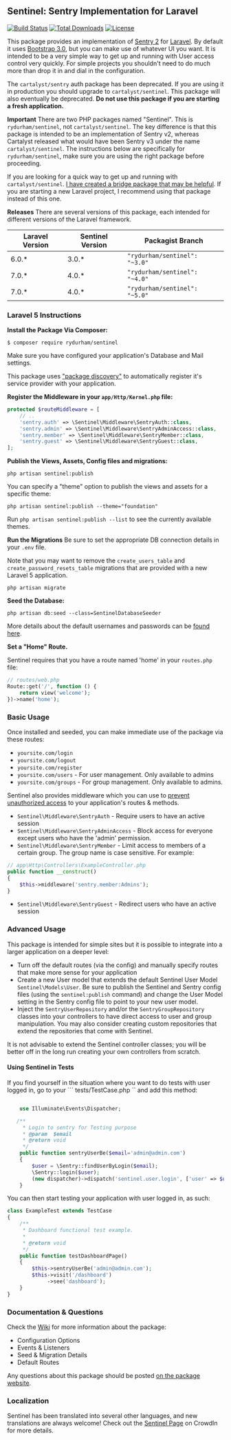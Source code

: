 ## Sentinel: Sentry Implementation for Laravel

[![Build Status](https://travis-ci.org/rydurham/Sentinel.svg?branch=master)](https://travis-ci.org/rydurham/Sentinel)
[![Total Downloads](https://poser.pugx.org/rydurham/sentinel/d/total.svg)](https://packagist.org/packages/rydurham/sentinel)
[![License](https://poser.pugx.org/rydurham/sentinel/license.svg)](https://packagist.org/packages/rydurham/sentinel)

This package provides an implementation of  [Sentry 2](https://github.com/cartalyst/sentry) for [Laravel](https://github.com/laravel/laravel). By default it uses [Bootstrap 3.0](http://getbootstrap.com), but you can make use of whatever UI you want.  It is intended to be a very simple way to get up and running with User access control very quickly.  For simple projects you shouldn't need to do much more than drop it in and dial in the configuration.

The ```cartalyst/sentry``` auth package has been deprecated.  If you are using it in production you should upgrade to ```cartalyst/sentinel```.   This package will also eventually be deprecated.   __Do not use this package if you are starting a fresh application.__

__Important__ There are two PHP packages named "Sentinel".  This is ```rydurham/sentinel```, not ```cartalyst/sentinel```.  The key difference is that this package is intended to be an implementation of Sentry v2, whereas Cartalyst released what would have been Sentry v3 under the name ```cartalyst/sentinel```. The instructions below are specifically for ```rydurham/sentinel```,  make sure you are using the right package before proceeding.

If you are looking for a quick way to get up and running with ```cartalyst/sentinel```. [I have created a bridge package  that may be helpful](https://github.com/srlabs/centaur).  If you are starting a new Laravel project, I recommend using that package instead of this one.

__Releases__ There are several versions of this package, each intended for different versions of the Laravel framework.

| Laravel Version  | Sentinel Version  | Packagist Branch |
|---|---|---|
| 6.0.*  | 3.0.*  | ```"rydurham/sentinel": "~3.0"``` |
| 7.0.*  | 4.0.*  | ```"rydurham/sentinel": "~4.0"``` |
| 7.0.*  | 4.0.*  | ```"rydurham/sentinel": "~5.0"``` |

### Laravel 5 Instructions
**Install the Package Via Composer:**

```shell
$ composer require rydurham/sentinel
```

Make sure you have configured your application's Database and Mail settings.

This package uses ["package discovery"](https://laravel.com/docs/5.5/packages#package-discovery) to automatically register it's service provider with your application.

**Register the Middleware in your ```app/Http/Kernel.php``` file:**

```php
protected $routeMiddleware = [
    // ..
    'sentry.auth' => \Sentinel\Middleware\SentryAuth::class,
    'sentry.admin' => \Sentinel\Middleware\SentryAdminAccess::class,
    'sentry.member' => \Sentinel\Middleware\SentryMember::class,
    'sentry.guest' => \Sentinel\Middleware\SentryGuest::class,
];
```

**Publish the Views, Assets, Config files and migrations:**
```shell
php artisan sentinel:publish
```

You can specify a "theme" option to publish the views and assets for a specific theme:
```shell
php artisan sentinel:publish --theme="foundation"
```
Run ```php artisan sentinel:publish --list``` to see the currently available themes.

**Run the Migrations**
Be sure to set the appropriate DB connection details in your  ```.env``` file.

Note that you may want to remove the ```create_users_table``` and ```create_password_resets_table``` migrations that are provided with a new Laravel 5 application.

```shell
php artisan migrate
```

**Seed the Database:**
```shell
php artisan db:seed --class=SentinelDatabaseSeeder
```
More details about the default usernames and passwords can be [found here](https://github.com/rydurham/Sentinel/wiki/Seeds).

**Set a "Home" Route.**

Sentinel requires that you have a route named 'home' in your ```routes.php``` file:
```php
// routes/web.php
Route::get('/', function () {
    return view('welcome');
})->name('home');
```

### Basic Usage
Once installed and seeded, you can make immediate use of the package via these routes:
* ```yoursite.com/login```
* ```yoursite.com/logout```
* ```yoursite.com/register```
* ```yoursite.com/users``` - For user management.  Only available to admins
* ```yoursite.com/groups``` - For group management. Only available to admins.

Sentinel also provides middleware which you can use to [prevent unauthorized access](http://laravel.com/docs/routing#route-filters) to your application's routes & methods.

* ```Sentinel\Middleware\SentryAuth``` - Require users to have an active session
* ```Sentinel\Middleware\SentryAdminAccess``` - Block access for everyone except users who have the 'admin' permission.
* ```Sentinel\Middleware\SentryMember``` - Limit access to members of a certain group. The group name is case sensitive.  For example:

```php
// app\Http\Controllers\ExampleController.php
public function __construct()
{
    $this->middleware('sentry.member:Admins');
}
```

* ```Sentinel\Middleware\SentryGuest``` - Redirect users who have an active session

### Advanced Usage
This package is intended for simple sites but it is possible to integrate into a larger application on a deeper level:
* Turn off the default routes (via the config) and manually specify routes that make more sense for your application
* Create a new User model that extends the default Sentinel User Model ```Sentinel\Models\User```.  Be sure to publish the Sentinel and Sentry config files (using the ```sentinel:publish``` command) and change the User Model setting in the Sentry config file to point to your new user model.
* Inject the ```SentryUserRepository``` and/or the ```SentryGroupRepository``` classes into your controllers to have direct access to user and group manipulation.  You may also consider creating custom repositories that extend the repositories that come with Sentinel.

It is not advisable to extend the Sentinel controller classes; you will be better off in the long run creating your own controllers from scratch.

#### Using Sentinel in Tests
If you find yourself in the situation where you want to do tests with user logged in, go to your ``` tests/TestCase.php `` and add this method:
```php

    use Illuminate\Events\Dispatcher;

   /**
     * Login to sentry for Testing purpose
     * @param  $email
     * @return void
     */
    public function sentryUserBe($email='admin@admin.com')
    {
        $user = \Sentry::findUserByLogin($email);
        \Sentry::login($user);
        (new dispatcher)->dispatch('sentinel.user.login', ['user' => $user]);
    }
```

You can then start testing your application with user logged in, as such:
```php
class ExampleTest extends TestCase
{
    /**
     * Dashboard functional test example.
     *
     * @return void
     */
    public function testDashboardPage()
    {
        $this->sentryUserBe('admin@admin.com');
        $this->visit('/dashboard')
             ->see('dashboard');
    }
}
```

### Documentation & Questions
Check the [Wiki](https://github.com/rydurham/Sentinel/wiki) for more information about the package:
* Configuration Options
* Events & Listeners
* Seed & Migration Details
* Default Routes

Any questions about this package should be posted [on the package website](http://www.ryandurham.com/projects/sentinel/).

### Localization
Sentinel has been translated into several other languages, and new translations are always welcome! Check out the [Sentinel Page](https://crowdin.com/project/sentinel) on CrowdIn for more details.
